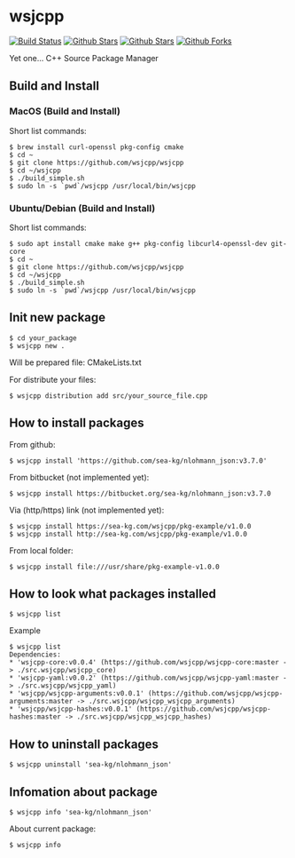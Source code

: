 # wsjcpp

[![Build Status](https://api.travis-ci.org/wsjcpp/wsjcpp.svg?branch=master)](https://travis-ci.org/wsjcpp/wsjcpp) [![Github Stars](https://img.shields.io/github/stars/wsjcpp/wsjcpp.svg?label=github%20%E2%98%85)](https://github.com/wsjcpp/wsjcpp) [![Github Stars](https://img.shields.io/github/contributors/wsjcpp/wsjcpp.svg)](https://github.com/wsjcpp/wsjcpp) [![Github Forks](https://img.shields.io/github/forks/wsjcpp/wsjcpp.svg?label=github%20forks)](https://github.com/wsjcpp/wsjcpp/network/members)

Yet one... C++ Source Package Manager

## Build and Install

### MacOS (Build and Install)

Short list commands:
```
$ brew install curl-openssl pkg-config cmake
$ cd ~
$ git clone https://github.com/wsjcpp/wsjcpp
$ cd ~/wsjcpp
$ ./build_simple.sh
$ sudo ln -s `pwd`/wsjcpp /usr/local/bin/wsjcpp
```

### Ubuntu/Debian (Build and Install)

Short list commands:
```
$ sudo apt install cmake make g++ pkg-config libcurl4-openssl-dev git-core
$ cd ~
$ git clone https://github.com/wsjcpp/wsjcpp
$ cd ~/wsjcpp
$ ./build_simple.sh
$ sudo ln -s `pwd`/wsjcpp /usr/local/bin/wsjcpp
```

## Init new package

```
$ cd your_package
$ wsjcpp new .
```

Will be prepared file: CMakeLists.txt

For distribute your files:

```
$ wsjcpp distribution add src/your_source_file.cpp
```

## How to install packages

From github:

```
$ wsjcpp install 'https://github.com/sea-kg/nlohmann_json:v3.7.0'
```

From bitbucket (not implemented yet):
```
$ wsjcpp install https://bitbucket.org/sea-kg/nlohmann_json:v3.7.0
```

Via (http/https) link (not implemented yet):
```
$ wsjcpp install https://sea-kg.com/wsjcpp/pkg-example/v1.0.0
$ wsjcpp install http://sea-kg.com/wsjcpp/pkg-example/v1.0.0
```

From local folder:
```
$ wsjcpp install file:///usr/share/pkg-example-v1.0.0
```

## How to look what packages installed

`$ wsjcpp list`

Example
```
$ wsjcpp list
Dependencies: 
* 'wsjcpp-core:v0.0.4' (https://github.com/wsjcpp/wsjcpp-core:master -> ./src.wsjcpp/wsjcpp_core)
* 'wsjcpp-yaml:v0.0.2' (https://github.com/wsjcpp/wsjcpp-yaml:master -> ./src.wsjcpp/wsjcpp_yaml)
* 'wsjcpp/wsjcpp-arguments:v0.0.1' (https://github.com/wsjcpp/wsjcpp-arguments:master -> ./src.wsjcpp/wsjcpp_wsjcpp_arguments)
* 'wsjcpp/wsjcpp-hashes:v0.0.1' (https://github.com/wsjcpp/wsjcpp-hashes:master -> ./src.wsjcpp/wsjcpp_wsjcpp_hashes)
```

## How to uninstall packages

```
$ wsjcpp uninstall 'sea-kg/nlohmann_json'
```

## Infomation about package 

```
$ wsjcpp info 'sea-kg/nlohmann_json'
```

About current package:

```
$ wsjcpp info
```